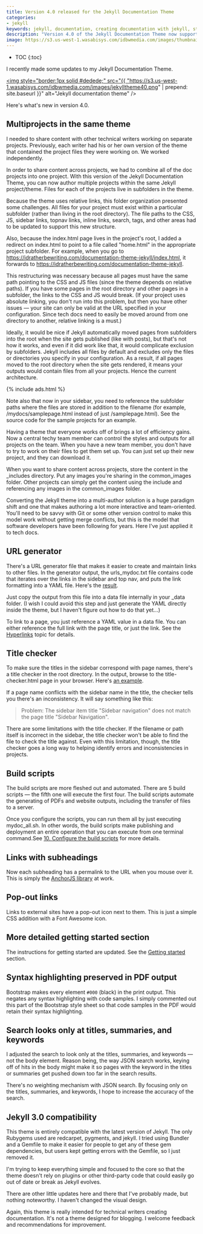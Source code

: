 ```yaml
---
title: Version 4.0 released for the Jekyll Documentation Theme
categories:
- jekyll
keywords: jekyll, documentation, creating documentation with jekyll, static site generators for technical writing
description: "Version 4.0 of the Jekyll Documentation Theme now supports multiple projects inside the same theme. This allows you to use the theme for any number of documentation projects with any number of authors."
image: https://s3.us-west-1.wasabisys.com/idbwmedia.com/images/thumbnails/jekylltheme40thumb.png
---
```


* TOC
{:toc}

I recently made some updates to my Jekyll Documentation Theme.

<a href="https://idratherbewriting.com/documentation-theme-jekyll/"><img style="border:1px solid #dedede;" src="{{ "https://s3.us-west-1.wasabisys.com/idbwmedia.com/images/jekylltheme40.png" | prepend: site.baseurl }}" alt="Jekyll documentation theme" /></a>

Here's what's new in version 4.0.

## Multiprojects in the same theme

I needed to share content with other technical writers working on separate projects. Previously, each writer had his or her own version of the theme that contained the project files they were working on. We worked independently.

In order to share content across projects, we had to combine all of the doc projects into one project. With this version of the Jekyll Documentation Theme, you can now author multiple projects within the same Jekyll project/theme. Files for each of the projects live in subfolders in the theme.

Because the theme uses relative links, this folder organization presented some challenges. All files for your project must exist within a particular subfolder (rather than living in the root directory). The file paths to the CSS, JS, sidebar links, topnav links, inline links, search, tags, and other areas had to be updated to support this new structure.

Also, because the index.html page lives in the project's root, I added a redirect on index.html to point to a file called "home.html" in the appropriate project subfolder. For example, when you go to https://idratherbewriting.com/documentation-theme-jekyll/index.html, it forwards to https://idratherbewriting.com/documentation-theme-jekyll.

This restructuring was necessary because all pages must have the same path pointing to the CSS and JS files (since the theme depends on relative paths). If you have some pages in the root directory and other pages in a subfolder, the links to the CSS and JS would break. (If your project uses absolute linking, you don't run into this problem, but then you have other issues &mdash; your site can only be valid at the URL specified in your configuration. Since tech docs need to easily be moved around from one directory to another, relative linking is a must.)

Ideally, it would be nice if Jekyll automatically moved pages from subfolders into the root when the site gets published (like with posts), but that's not how it works, and even if it did work like that, it would complicate exclusion by subfolders. Jekyll includes all files by default and excludes only the files or directories you specify in your configuration. As a result, if all pages moved to the root directory when the site gets rendered, it means your outputs would contain files from all your projects. Hence the current architecture.

{% include ads.html %}

Note also that now in your sidebar, you need to reference the subfolder paths where the files are stored in addition to the filename (for example, /mydocs/samplepage.html instead of just /samplepage.html). See the source code for the sample projects for an example.

Having a theme that everyone works off of brings a lot of efficiency gains. Now a central techy team member can control the styles and outputs for all projects on the team. When you have a new team member, you don't have to try to work on their files to get them set up. You can just set up their new project, and they can download it.

When you want to share content across projects, store the content in the \_includes directory. Put any images you're sharing in the common_images folder. Other projects can simply get the content using the include and referencing any images in the common_images folder.

Converting the Jekyll theme into a multi-author solution is a huge paradigm shift and one that makes authoring a lot more interactive and team-oriented. You'll need to be savvy with Git or some other version control to make this model work without getting merge conflicts, but this is the model that software developers have been following for years. Here I've just applied it to tech docs.

## URL generator

There's a URL generator file that makes it easier to create and maintain links to other files. In the generator output, the urls_mydoc.txt file contains code that iterates over the links in the sidebar and top nav, and puts the link formatting into a YAML file. Here's the [result](https://idratherbewriting.com/documentation-theme-jekyll/urls_mydoc.txt).

Just copy the output from this file into a data file internally in your \_data folder. (I wish I could avoid this step and just generate the YAML directly inside the theme, but I haven't figure out how to do that yet...)

To link to a page, you just reference a YAML value in a data file. You can either reference the full link with the page title, or just the link. See the [Hyperlinks](https://idratherbewriting.com/documentation-theme-jekyll/mydoc_hyperlinks) topic for details.

## Title checker

To make sure the titles in the sidebar correspond with page names, there's a title checker in the root directory. In the output, browse to the title-checker.html page in your browser. Here's [an example](https://idratherbewriting.com/documentation-theme-jekyll/title-checker.html).

If a page name conflicts with the sidebar name in the title, the checker tells you there's an inconsistency. It will say something like this:

>Problem: The sidebar item title "Sidebar navigation" does not match the page title "Sidebar Navigation".

There are some limitations with the title checker. If the filename or path itself is incorrect in the sidebar, the title checker won't be able to find the file to check the title against. Even with this limitation, though, the title checker goes a long way to helping identify errors and inconsistencies in projects.

## Build scripts

The build scripts are more fleshed out and automated. There are 5 build scripts &mdash; the fifth one will execute the first four. The build scripts automate the generating of PDFs and website outputs, including the transfer of files to a server.

Once you configure the scripts, you can run them all by just executing mydoc_all.sh. In other words, the build scripts make publishing and deployment an entire operation that you can execute from one terminal command.See [10. Configure the build scripts](https://idratherbewriting.com/documentation-theme-jekyll/mydoc_build_scripts) for more details.

## Links with subheadings

Now each subheading has a permalink to the URL when you mouse over it. This is simply the [AnchorJS library](https://github.com/bryanbraun/anchorjs) at work.

## Pop-out links

Links to external sites have a pop-out icon next to them. This is just a simple CSS addition with a Font Awesome icon.

## More detailed getting started section

The instructions for getting started are updated. See the [Getting started](https://idratherbewriting.com/documentation-theme-jekyll/mydoc_getting_started) section.

## Syntax highlighting preserved in PDF output

Bootstrap makes every element `#000` (black) in the print output. This negates any syntax highlighting with code samples. I simply commented out this part of the Bootstrap style sheet so that code samples in the PDF would retain their syntax highlighting.

## Search looks only at titles, summaries, and keywords

I adjusted the search to look only at the titles, summaries, and keywords &mdash; not the body element. Reason being, the way JSON search works, keying off of hits in the body might make it so pages with the keyword in the titles or summaries get pushed down too far in the search results.

There's no weighting mechanism with JSON search. By focusing only on the titles, summaries, and keywords, I hope to increase the accuracy of the search.

## Jekyll 3.0 compatibility

This theme is entirely compatible with the latest version of Jekyll. The only Rubygems used are redcarpet, pygments, and jekyll. I tried using Bundler and a Gemfile to make it easier for people to get any of these gem dependencies, but users kept getting errors with the Gemfile, so I just removed it.

I'm trying to keep everything simple and focused to the core so that the theme doesn't rely on plugins or other third-party code that could easily go out of date or break as Jekyll evolves.

There are other little updates here and there that I've probably made, but nothing noteworthy. I haven't changed the visual design.

Again, this theme is really intended for technical writers creating documentation. It's not a theme designed for blogging. I welcome feedback and recommendations for improvement.
